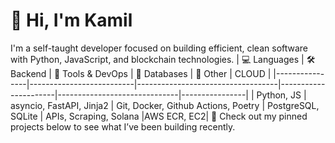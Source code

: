 # 👋 Hi, I'm Kamil
I'm a self-taught developer focused on building efficient, clean software with Python, JavaScript, and blockchain technologies.
| 💻 Languages | 🛠️ Backend               | 🐳 Tools & DevOps                  | 💾 Databases         | 🔗 Other                     |  CLOUD |
|----------------|--------------------------|-----------------------------------|----------------------|------------------------------|----------------|
| Python, JS | asyncio, FastAPI, Jinja2 | Git, Docker, Github Actions, Poetry | PostgreSQL, SQLite | APIs, Scraping, Solana |AWS ECR, EC2|
📌 Check out my pinned projects below to see what I’ve been building recently.
